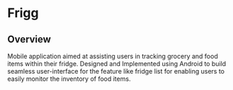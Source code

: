 #   Frigg

## Overview
Mobile application aimed at assisting users in tracking grocery and food items within their fridge. Designed and Implemented using Android to build seamless user-interface for the feature like fridge list for enabling users to easily monitor the inventory of food items.
